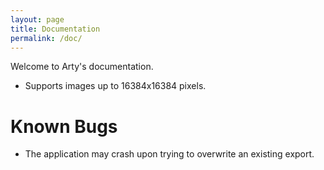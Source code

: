 ```yaml
---
layout: page
title: Documentation
permalink: /doc/
---
```


Welcome to Arty's documentation.

- Supports images up to 16384x16384 pixels.


# Known Bugs
- The application may crash upon trying to overwrite an existing export.